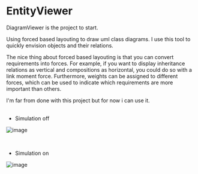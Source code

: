 # EntityViewer

DiagramViewer is the project to start.

Using forced based layouting to draw uml class diagrams. I use this tool to quickly envision objects and their relations.
<br>

The nice thing about forced based layouting is that you can convert requirements into forces. For example, if you want to display inheritance relations as vertical and compositions as horizontal, you could do so with a link moment force. Furthermore, weights can be assigned to different forces, which can be used to indicate which requirements are more important than others.
<br>

I'm far from done with this project but for now i can use it.
<br>
<br>

* Simulation off

![image](https://github.com/rvandaal/EntityViewer/assets/8653718/9614900e-e422-4163-9155-0433bda17019)

<br>

* Simulation on
  
![image](https://github.com/rvandaal/EntityViewer/assets/8653718/716b24f3-f6dc-443e-a2fa-3bad0901f779)

